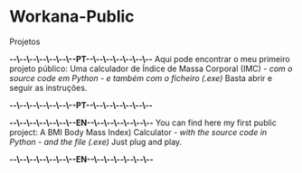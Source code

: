 # Workana-Public
Projetos

**--\\--\\--\\--\\--\\--\\--PT--\\--\\--\\--\\--\\--\\--**
Aqui pode encontrar o meu primeiro projeto público: 
  Uma calculador de Índice de Massa Corporal (IMC)
    *- com o source code em Python*
    *- e também com o ficheiro (.exe)*
Basta abrir e seguir as instruções. 

**--\\--\\--\\--\\--\\--\\--PT--\\--\\--\\--\\--\\--\\--**


**--\\--\\--\\--\\--\\--\\--EN--\\--\\--\\--\\--\\--\\--**
You can find here my first public project:
  A BMI Body Mass Index) Calculator
  *- with the source code in Python*
  *- and the file (.exe)*
Just plug and play.

**--\\--\\--\\--\\--\\--\\--EN--\\--\\--\\--\\--\\--\\--**
